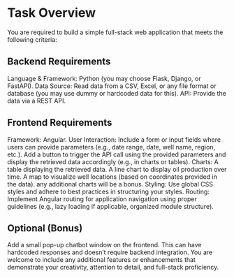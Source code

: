 # Task Overview

You are required to build a simple full-stack web application that meets the following criteria:

## Backend Requirements

Language & Framework: Python (you may choose Flask, Django, or FastAPI).
Data Source: Read data from a CSV, Excel, or any file format or database (you may use dummy or hardcoded data for this).
API: Provide the data via a REST API.

## Frontend Requirements

Framework: Angular.
User Interaction:
Include a form or input fields where users can provide parameters (e.g., date range, date, well name, region, etc.).
Add a button to trigger the API call using the provided parameters and display the retrieved data accordingly (e.g., in charts or tables).
Charts:
A table displaying the retrieved data.
A line chart to display oil production over time.
A map to visualize well locations (based on coordinates provided in the data).
any additional charts will be a bonus.
Styling: Use global CSS styles and adhere to best practices in structuring your styles.
Routing: Implement Angular routing for application navigation using proper guidelines (e.g., lazy loading if applicable, organized module structure).

## Optional (Bonus)

Add a small pop-up chatbot window on the frontend. This can have hardcoded responses and doesn’t require backend integration.
You are welcome to include any additional features or enhancements that demonstrate your creativity, attention to detail, and full-stack proficiency.